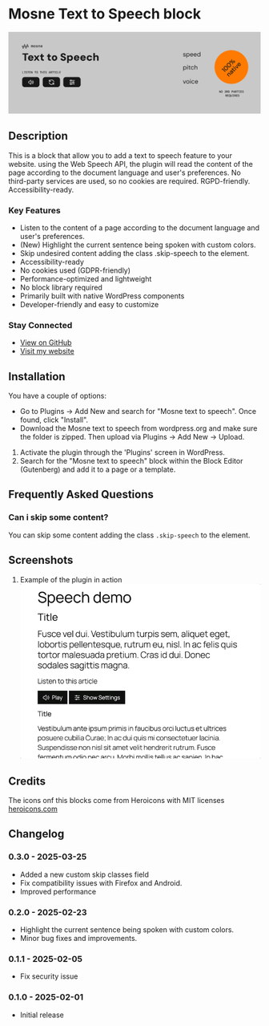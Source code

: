 # Mosne Text to Speech block

![ Mosne Text to Speech ](https://github.com/mosne/mosne-text-to-speech-block/blob/main/.wordpress-org/banner-1544x500.png)

## Description

This is a block that allow you to add a text to speech feature to your website.
using the Web Speech API, the plugin will read the content of the page according to the document language and user's preferences.
No third-party services are used, so no cookies are required. RGPD-friendly. Accessibility-ready.

### Key Features

* Listen to the content of a page according to the document language and user's preferences.
* (New) Highlight the current sentence being spoken with custom colors.
* Skip undesired content adding the class .skip-speech to the element.
* Accessibility-ready
* No cookies used (GDPR-friendly)
* Performance-optimized and lightweight
* No block library required
* Primarily built with native WordPress components
* Developer-friendly and easy to customize

### Stay Connected

* [View on GitHub](https://github.com/mosne//mosne-text-to-speech-block)
* [Visit my website](https://mosne.it/)

## Installation

You have a couple of options:

* Go to Plugins &rarr; Add New and search for "Mosne text to speech". Once found, click "Install".
* Download the Mosne text to speech from wordpress.org and make sure the folder is zipped. Then upload via Plugins &rarr; Add New &rarr; Upload.

1. Activate the plugin through the 'Plugins' screen in WordPress.
2. Search for the "Mosne text to speech" block within the Block Editor (Gutenberg) and add it to a page or a template.

## Frequently Asked Questions

### Can i skip some content?

You can skip some content adding the class ```.skip-speech``` to the element.

## Screenshots

1. Example of the plugin in action
   ![screenshot-1](https://github.com/mosne/mosne-text-to-speech-block/blob/main/.wordpress-org/screenshot-1.gif)

## Credits

The icons onf this blocks come from Heroicons with MIT licenses
[heroicons.com](https://heroicons.com/)

## Changelog

### 0.3.0 - 2025-03-25

* Added a new custom skip classes field 
* Fix compatibility issues with Firefox and Android.
* Improved performance

### 0.2.0 - 2025-02-23

* Highlight the current sentence being spoken with custom colors.
* Minor bug fixes and improvements.

### 0.1.1 - 2025-02-05

* Fix security issue

### 0.1.0 - 2025-02-01

* Initial release
